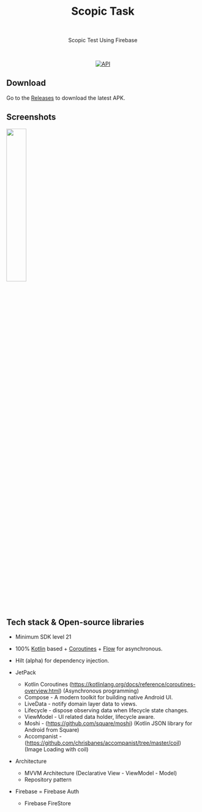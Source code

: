 <h1 align="center">Scopic Task</h1></br>
<p align="center">  
 Scopic Test Using Firebase 
</p>
</br>

<p align="center">
  <a href="https://android-arsenal.com/api?level=21"><img alt="API" src="https://img.shields.io/badge/API-21%2B-brightgreen.svg?style=flat"/></a>
</p>

## Download
Go to the [Releases](https://github.com/shakil807g/ScopicTest/releases) to download the latest APK.

## Screenshots
<p align="left">
<img src="/demo/demo.gif" width="32%"/>
</p>


## Tech stack & Open-source libraries
- Minimum SDK level 21
- 100% [Kotlin](https://kotlinlang.org/) based + [Coroutines](https://github.com/Kotlin/kotlinx.coroutines) + [Flow](https://kotlin.github.io/kotlinx.coroutines/kotlinx-coroutines-core/kotlinx.coroutines.flow/) for asynchronous.
- Hilt (alpha) for dependency injection.
- JetPack
  - Kotlin Coroutines (https://kotlinlang.org/docs/reference/coroutines-overview.html) (Asynchronous programming)
  - Compose - A modern toolkit for building native Android UI.
  - LiveData - notify domain layer data to views.
  - Lifecycle - dispose observing data when lifecycle state changes.
  - ViewModel - UI related data holder, lifecycle aware.
  - Moshi - (https://github.com/square/moshi) (Kotlin JSON library for Android from Square)
  - Accompanist - (https://github.com/chrisbanes/accompanist/tree/master/coil) (Image Loading with coil)

- Architecture
  - MVVM Architecture (Declarative View - ViewModel - Model)
  - Repository pattern

- Firebase
  = Firebase Auth
  - Firebase FireStore

